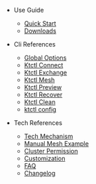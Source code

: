 - Use Guide
  - [Quick Start](en-us/guide/quickstart.md)
  - [Downloads](en-us/guide/downloads.md)

- Cli References
  - [Global Options](en-us/cli/global.md)
  - [Ktctl Connect](en-us/cli/connect.md)
  - [Ktctl Exchange](en-us/cli/exchange.md)
  - [Ktctl Mesh](en-us/cli/mesh.md)
  - [Ktctl Preview](en-us/cli/preview.md)
  - [Ktctl Recover](en-us/cli/recover.md)
  - [Ktctl Clean](en-us/cli/clean.md)
  - [ktctl config](en-us/cli/config.md)

- Tech References
  - [Tech Mechanism](en-us/reference/mechanism.md)
  - [Manual Mesh Example](en-us/reference/manual_mesh.md)
  - [Cluster Permission](en-us/reference/authorization.md)
  - [Customization](en-us/reference/customize.md)
  - [FAQ](en-us/reference/faq.md)
  - [Changelog](en-us/reference/changelog.md)

